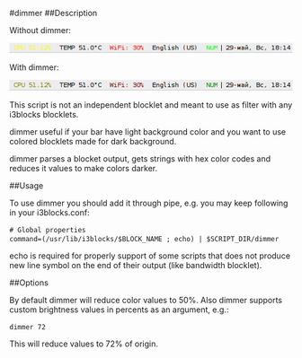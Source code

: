 #dimmer
##Description

Without dimmer:

![screenshot](dimmer_off.png)

With dimmer:

![screenshot](dimmer_on.png)

This script is not an independent blocklet and meant to use as filter with any
i3blocks blocklets.

dimmer useful if your bar have light background color and you want to use
colored blocklets made for dark background.

dimmer parses a blocket output, gets strings with hex color codes and reduces
it values to make colors darker.

##Usage

To use dimmer you should add it through pipe, e.g. you may keep following in
your i3blocks.conf:

```[ini]
# Global properties
command=(/usr/lib/i3blocks/$BLOCK_NAME ; echo) | $SCRIPT_DIR/dimmer
```

echo is required for properly support of some scripts that does not produce new
line symbol on the end of their output (like bandwidth blocklet).

##Options

By default dimmer will reduce color values to 50%. Also dimmer supports custom
brightness values in percents as an argument, e.g.:

```
dimmer 72
```

This will reduce values to 72% of origin.
